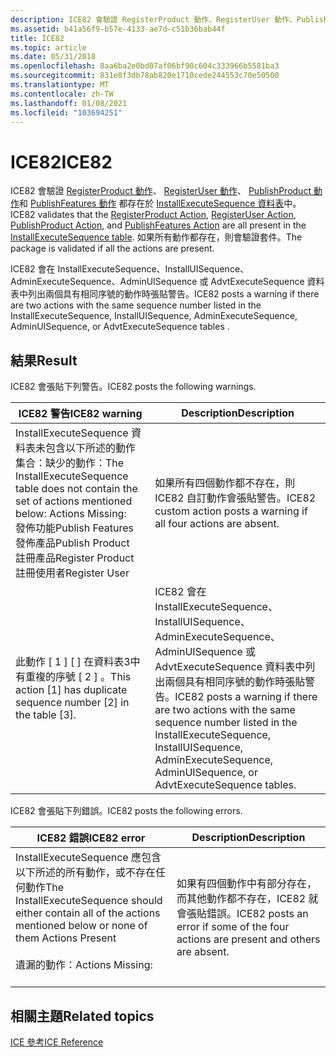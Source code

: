 ```yaml
---
description: ICE82 會驗證 RegisterProduct 動作、RegisterUser 動作、PublishProduct 動作和 PublishFeatures 動作都存在於 InstallExecuteSequence 資料表中。 如果所有動作都存在，則會驗證套件。
ms.assetid: b41a56f9-b57e-4133-ae7d-c51b36bab44f
title: ICE82
ms.topic: article
ms.date: 05/31/2018
ms.openlocfilehash: 8aa6ba2e0bd07af06bf90c604c333966b5581ba3
ms.sourcegitcommit: 831e8f3db78ab820e1710cede244553c70e50500
ms.translationtype: MT
ms.contentlocale: zh-TW
ms.lasthandoff: 01/08/2021
ms.locfileid: "103694251"
---
```

# <a name="ice82"></a><span data-ttu-id="766b9-104">ICE82</span><span class="sxs-lookup"><span data-stu-id="766b9-104">ICE82</span></span>

<span data-ttu-id="766b9-105">ICE82 會驗證 [RegisterProduct 動作](registerproduct-action.md)、 [RegisterUser 動作](registeruser-action.md)、 [PublishProduct 動作](publishproduct-action.md)和 [PublishFeatures 動作](publishfeatures-action.md) 都存在於 [InstallExecuteSequence 資料表](installexecutesequence-table.md)中。</span><span class="sxs-lookup"><span data-stu-id="766b9-105">ICE82 validates that the [RegisterProduct Action](registerproduct-action.md), [RegisterUser Action](registeruser-action.md), [PublishProduct Action](publishproduct-action.md), and [PublishFeatures Action](publishfeatures-action.md) are all present in the [InstallExecuteSequence table](installexecutesequence-table.md).</span></span> <span data-ttu-id="766b9-106">如果所有動作都存在，則會驗證套件。</span><span class="sxs-lookup"><span data-stu-id="766b9-106">The package is validated if all the actions are present.</span></span>

<span data-ttu-id="766b9-107">ICE82 會在 InstallExecuteSequence、InstallUISequence、AdminExecuteSequence、AdminUISequence 或 AdvtExecuteSequence 資料表中列出兩個具有相同序號的動作時張貼警告。</span><span class="sxs-lookup"><span data-stu-id="766b9-107">ICE82 posts a warning if there are two actions with the same sequence number listed in the InstallExecuteSequence, InstallUISequence, AdminExecuteSequence, AdminUISequence, or AdvtExecuteSequence tables .</span></span>

## <a name="result"></a><span data-ttu-id="766b9-108">結果</span><span class="sxs-lookup"><span data-stu-id="766b9-108">Result</span></span>

<span data-ttu-id="766b9-109">ICE82 會張貼下列警告。</span><span class="sxs-lookup"><span data-stu-id="766b9-109">ICE82 posts the following warnings.</span></span>



| <span data-ttu-id="766b9-110">ICE82 警告</span><span class="sxs-lookup"><span data-stu-id="766b9-110">ICE82 warning</span></span>                                                                                                                                                                                                                 | <span data-ttu-id="766b9-111">Description</span><span class="sxs-lookup"><span data-stu-id="766b9-111">Description</span></span>                                                                                                                                                                                                 |
|-------------------------------------------------------------------------------------------------------------------------------------------------------------------------------------------------------------------------------|-------------------------------------------------------------------------------------------------------------------------------------------------------------------------------------------------------------|
| <span data-ttu-id="766b9-112">InstallExecuteSequence 資料表未包含以下所述的動作集合：缺少的動作：</span><span class="sxs-lookup"><span data-stu-id="766b9-112">The InstallExecuteSequence table does not contain the set of actions mentioned below: Actions Missing:</span></span><br/> <span data-ttu-id="766b9-113">發佈功能</span><span class="sxs-lookup"><span data-stu-id="766b9-113">Publish Features</span></span><br/> <span data-ttu-id="766b9-114">發佈產品</span><span class="sxs-lookup"><span data-stu-id="766b9-114">Publish Product</span></span><br/> <span data-ttu-id="766b9-115">註冊產品</span><span class="sxs-lookup"><span data-stu-id="766b9-115">Register Product</span></span><br/> <span data-ttu-id="766b9-116">註冊使用者</span><span class="sxs-lookup"><span data-stu-id="766b9-116">Register User</span></span><br/> | <span data-ttu-id="766b9-117">如果所有四個動作都不存在，則 ICE82 自訂動作會張貼警告。</span><span class="sxs-lookup"><span data-stu-id="766b9-117">ICE82 custom action posts a warning if all four actions are absent.</span></span>                                                                                                                                         |
| <span data-ttu-id="766b9-118">此動作 \[ 1 \] \[ \] 在資料表3中有重複的序號 \[ 2 \] 。</span><span class="sxs-lookup"><span data-stu-id="766b9-118">This action \[1\] has duplicate sequence number \[2\] in the table \[3\].</span></span>                                                                                                                                                     | <span data-ttu-id="766b9-119">ICE82 會在 InstallExecuteSequence、InstallUISequence、AdminExecuteSequence、AdminUISequence 或 AdvtExecuteSequence 資料表中列出兩個具有相同序號的動作時張貼警告。</span><span class="sxs-lookup"><span data-stu-id="766b9-119">ICE82 posts a warning if there are two actions with the same sequence number listed in the InstallExecuteSequence, InstallUISequence, AdminExecuteSequence, AdminUISequence, or AdvtExecuteSequence tables.</span></span> |



 

<span data-ttu-id="766b9-120">ICE82 會張貼下列錯誤。</span><span class="sxs-lookup"><span data-stu-id="766b9-120">ICE82 posts the following errors.</span></span>



| <span data-ttu-id="766b9-121">ICE82 錯誤</span><span class="sxs-lookup"><span data-stu-id="766b9-121">ICE82 error</span></span>                                                                                                                                                                                                                                        | <span data-ttu-id="766b9-122">Description</span><span class="sxs-lookup"><span data-stu-id="766b9-122">Description</span></span>                                                                         |
|----------------------------------------------------------------------------------------------------------------------------------------------------------------------------------------------------------------------------------------------------|-------------------------------------------------------------------------------------|
| <span data-ttu-id="766b9-123">InstallExecuteSequence 應包含以下所述的所有動作，或不存在任何動作</span><span class="sxs-lookup"><span data-stu-id="766b9-123">The InstallExecuteSequence should either contain all of the actions mentioned below or none of them Actions Present</span></span><br/> <List of actions present> <br/> <span data-ttu-id="766b9-124">遺漏的動作：</span><span class="sxs-lookup"><span data-stu-id="766b9-124">Actions Missing:</span></span><br/> <List of actions missing> <br/> | <span data-ttu-id="766b9-125">如果有四個動作中有部分存在，而其他動作都不存在，ICE82 就會張貼錯誤。</span><span class="sxs-lookup"><span data-stu-id="766b9-125">ICE82 posts an error if some of the four actions are present and others are absent.</span></span> |



 

## <a name="related-topics"></a><span data-ttu-id="766b9-126">相關主題</span><span class="sxs-lookup"><span data-stu-id="766b9-126">Related topics</span></span>

<dl> <dt>

[<span data-ttu-id="766b9-127">ICE 參考</span><span class="sxs-lookup"><span data-stu-id="766b9-127">ICE Reference</span></span>](ice-reference.md)
</dt> </dl>

 

 




